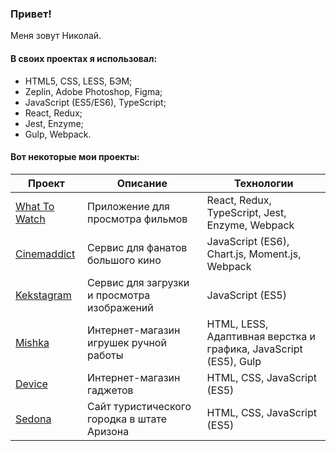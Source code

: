 ### Привет!

Меня зовут Николай.  

#### В своих проектах я использовал:

* HTML5, CSS, LESS, БЭМ;
* Zeplin, Adobe Photoshop, Figma;
* JavaScript (ES5/ES6), TypeScript;
* React, Redux;
* Jest, Enzyme;
* Gulp, Webpack.

#### Вот некоторые мои проекты:

Проект | Описание | Технологии
------ | -------- | ----------
[What To Watch](https://github.com/nikolay-komarov/26632-what-to-watch-4) | Приложение для просмотра фильмов | React, Redux, TypeScript, Jest, Enzyme, Webpack
[Cinemaddict](https://github.com/nikolay-komarov/26632-cinemaddict-10) | Сервис для фанатов большого кино | JavaScript (ES6), Chart.js, Moment.js, Webpack
[Kekstagram](https://github.com/nikolay-komarov/26632-kekstagram-18) | Сервис для загрузки и просмотра изображений | JavaScript (ES5)
[Mishka](https://github.com/nikolay-komarov/26632-mishka-17) | Интернет-магазин игрушек ручной работы | HTML, LESS, Адаптивная верстка и графика, JavaScript (ES5), Gulp
[Device](https://github.com/nikolay-komarov/26632-device-25) | Интернет-магазин гаджетов | HTML, CSS, JavaScript (ES5)
[Sedona](https://github.com/nikolay-komarov/26632-sedona-25) | Сайт туристического городка в штате Аризона | HTML, CSS, JavaScript (ES5)
